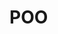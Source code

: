 # POO

 ```js
 
 ```

<!--stackedit_data:
eyJoaXN0b3J5IjpbMTY5NDAyNzE5NCw4MzA0NzIyODcsMTc1ND
IzMTUwNV19
-->